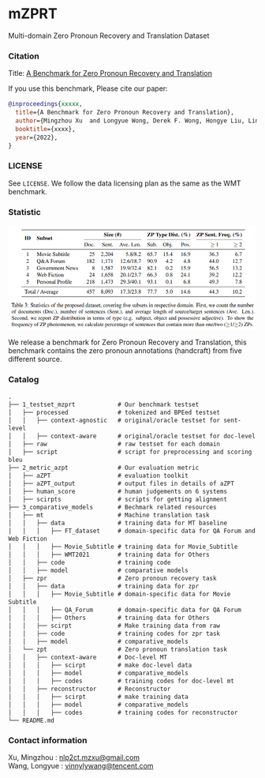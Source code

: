 # **mZPRT**
Multi-domain Zero Pronoun Recovery and Translation Dataset

### **Citation**

Title: [A Benchmark for Zero Pronoun Recovery and Translation]()

If you use this benchmark, Please cite our paper:

```bibtex
@inproceedings{xxxxx,
  title={A Benchmark for Zero Pronoun Recovery and Translation},
  author={Mingzhou Xu  and Longyue Wong, Derek F. Wong, Hongye Liu, Linfeng Song, Lidia S. Chao,Shuming Shi and Zhaopeng Tu},
  booktitle={xxxx},
  year={2022},
}
```

### LICENSE
See `LICENSE`. We follow the data licensing plan as the same as the WMT benchmark. 

### **Statistic**
![](./Benchmark.png)

We release a benchmark for Zero Pronoun Recovery and Translation, this benchmark contains the zero pronoun annotations (handcraft) from five different source. 

### **Catalog** 

    .
    ├── 1_testset_mzprt            # Our benchmark testset
    │   ├── processed              # tokenized and BPEed testset
    │   │   ├── context-agnostic   # original/oracle testset for sent-level
    │   │   ├── context-aware      # original/oracle testset for doc-level
    │   ├── raw                    # raw testset for each domain
    │   ├── script                 # script for preprocessing and scoring bleu
    ├── 2_metric_azpt              # Our evaluation metric
    │   ├── aZPT                   # evaluation toolkit
    │   ├── aZPT_output            # output files in details of aZPT
    │   ├── human_score            # human judgements on 6 systems
    │   ├── scirpts                # scripts for getting alignment
    ├── 3_comparative_models       # Bechmark related resources
    │   ├── mt                     # Machine translation task
    │   │   ├── data               # training data for MT baseline
    │   │   │   ├── FT_dataset     # domain-specific data for QA Forum and Web Fiction
    │   │   │   ├── Movie_Subtitle # training data for Movie_Subtitle
    │   │   │   ├── WMT2021        # training data for Others
    │   │   ├── code               # training code
    │   │   ├── model              # comparative models  
    │   ├── zpr                    # Zero pronoun recovery task
    │   │   ├── data               # training data for zpr
    │   │   │   ├── Movie_Subtitle # domain-specific data for Movie Subtitle
    │   │   │   ├── QA_Forum       # domain-specific data for QA Forum
    │   │   │   ├── Others         # training data for Others
    │   │   ├── scirpt             # Make training data from raw
    │   │   ├── code               # training codes for zpr task
    │   │   ├── model              # comparative_models  
    │   └── zpt                    # Zero pronoun translation task
    │   │   ├── context-aware      # Doc-level MT
    │   │   │   ├── scirpt         # make doc-level data
    │   │   │   ├── model          # comparative_models  
    │   │   │   ├── codes          # training codes for doc-level mt
    │   │   ├── reconstructor      # Reconstructor
    │   │   │   ├── scirpt         # make training data
    │   │   │   ├── model          # comparative_models  
    │   │   │   ├── codes          # training codes for reconstructor
    └── README.md

### **Contact information**

Xu, Mingzhou : nlp2ct.mzxu@gmail.com   
Wang, Longyue : vinnylywang@tencent.com
